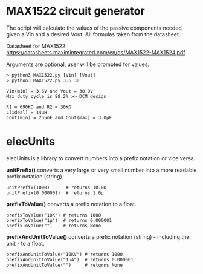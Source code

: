 # MAX1522 circuit generator
The script will calculate the values of the passive components needed given a Vin and a desired Vout.
All formulas taken from the datasheet.

Datasheet for MAX1522: https://datasheets.maximintegrated.com/en/ds/MAX1522-MAX1524.pdf

Arguments are optional, user will be prompted for values.

```
> python3 MAX1522.py [Vin] [Vout]
> python3 MAX1522.py 3.6 30

Vin(min) = 3.6V and Vout = 30.0V
Max duty cycle is 88.2% >> DCM design

R1 = 690KΩ and R2 = 30KΩ
L(ideal) = 14µH
Cout(min) = 255nF and Cout(max) = 3.0µF

```

# elecUnits
elecUnits is a library to convert numbers into a prefix notation or vice versa.

**unitPrefix()** converts a very large or very small number into a more readable prefix notation (string).
```
unitPrefix(1000)      # returns 10.0K
unitPrefix(0.000001)  # returns 1.0µ
```

**prefixToValue()** converts a prefix notation to a float.
```
prefixToValue("10K") # returns 1000
prefixToValue("1µ")  # returns 0.000001
prefixToValue("")    # returns None
```


**prefixAndUnitToValue()** converts a prefix notation (string) - including the unit - to a float.
```
prefixAndUnitToValue("10KV") # returns 1000
prefixAndUnitToValue("1µA")  # returns 0.000001
prefixAndUnitToValue("")     # returns None
```

